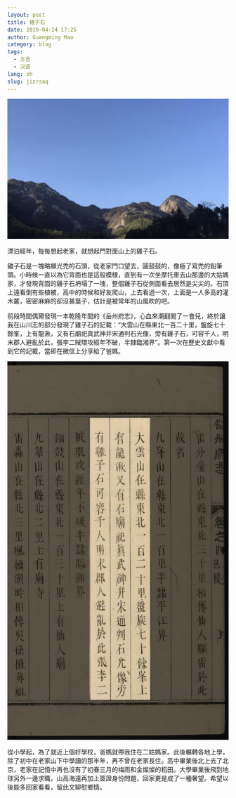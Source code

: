 ```yaml
---
layout: post
title: 雞子石
date: 2019-04-24 17:25
author: Guangming Mao
category: blog
tags:
  - 方言
  - 汉语
lang: zh 
slug: jizrsaq
---
```


![雞子石](../images/jizrsaq.jpeg)

漂泊經年，每每想起老家，就想起門對面山上的雞子石。

雞子石是一塊略顯光禿的石頭，從老家門口望去，圓鼓鼓的，像極了寫禿的鉛筆頭。小時候一直以為它背面也是這般模樣，直到有一次坐摩托車去山那邊的大姑媽家，才發現背面的雞子石坍塌了一塊，整個雞子石從側面看去居然是尖尖的。石頂上遠看倒有些植被，高中的時候和好友爬山，上去看過一次，上面是一人多高的灌木叢，密密麻麻的卻沒甚葉子，估計是被常年的山風吹的吧。

前段時間偶爾發現一本乾隆年間的《岳州府志》，心血來潮翻閱了一會兒，終於讓我在山川志的部分發現了雞子石的記載：“大雲山在縣東北一百二十里，盤旋七十餘峯，上有龍湫，又有石廟祀真武神并宋通判石光像，旁有雞子石，可容千人，明末郡人避亂於此，張李二賊環攻經年不破，半隸臨湘界”。第一次在歷史文獻中看到它的記載，當即在微信上分享給了爸媽。

![大雲山](../images/dayunshan.jpeg)

從小學起，為了就近上個好學校，爸媽就帶我住在二姑媽家。此後輾轉各地上學，除了初中在老家山下中學讀的那半年，再不曾在老家長住。高中畢業後北上去了北京，老家在記憶中再也沒有了初春三月的梅雨和金燦燦的稻田。大學畢業後飛到地球另外一邊求職，山高海遠再加上簽證身份問題，回家更是成了一種奢望。希望以後能多回家看看，留此文聊慰鄉情。